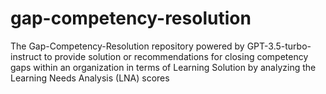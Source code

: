 # gap-competency-resolution
The Gap-Competency-Resolution repository powered by GPT-3.5-turbo-instruct to provide solution or recommendations for closing competency gaps within an organization in terms of Learning Solution by analyzing the Learning Needs Analysis (LNA) scores
